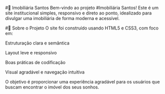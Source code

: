#🏡 Imobiliária Santos
Bem-vindo ao projeto #Imobiliária Santos!
Este é um site institucional simples, responsivo e direto ao ponto, idealizado para divulgar uma imobiliária de forma moderna e acessível.

#🚀 Sobre o Projeto
O site foi construído usando HTML5 e CSS3, com foco em:

Estruturação clara e semântica

Layout leve e responsivo

Boas práticas de codificação

Visual agradável e navegação intuitiva

O objetivo é proporcionar uma experiência agradável para os usuários que buscam encontrar o imóvel dos seus sonhos.
